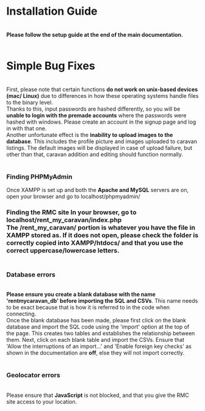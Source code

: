 <h1>Installation Guide</h1><br>
<b>Please follow the setup guide at the end of the main documentation.</b><br><br>

<h1>Simple Bug Fixes</h1><br>
First, please note that certain functions <b>do not work on unix-based devices (mac/ Linux)</b> due to differences in how these operating systems handle files to the binary level.<br>
Thanks to this, input passwords are hashed differently, so you will be <b>unable to login with the premade accounts</b> where the passwords were hashed with windows. Please create an account in the signup page and log in with that one.<br>
Another unfortunate effect is the <b>inability to upload images to the database</b>. This includes the profile picture and images uploaded to caravan listings. The default images will be displayed in case of 
upload failure, but other than that, caravan addition and editing should function normally.<br><br>
<h3>Finding PHPMyAdmin</h3>
Once XAMPP is set up and both the <b>Apache and MySQL</b> servers are on, open your browser and go to localhost/phpmyadmin/
<h3>Finding the RMC site</3>
In your browser, go to localhost/rent_my_caravan/index.php<br>
The /rent_my_caravan/ portion is whatever you have the file in XAMPP stored as. If it does not open, please check the folder is correctly copied into XAMPP/htdocs/ and that you use the correct uppercase/lowercase letters. <br><br>
<h3>Database errors</h3><br>
<b>Please ensure you create a blank database with the name 'rentmycaravan_db' before importing the SQL and CSVs</b>. This name needs to be exact because that is how it is referred to in the code when connecting.<br>
Once the blank database has been made, please first click on the blank database and import the SQL code using the 'import' option at the top of the page. This creates two tables and establishes the relationship between them. Next, click on each blank table and import the CSVs. Ensure that 'Allow the interruptions of an import...' and 'Enable foreign key checks' as shown in the documentation are <b>off</b>, else they will not import correctly. 
<br><br>
<h3>Geolocator errors</h3><br>
Please ensure that <b>JavaScript</b> is not blocked, and that you give the RMC site access to your location. 